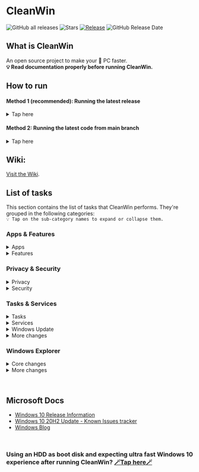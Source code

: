 # CleanWin
![GitHub all releases](https://img.shields.io/github/downloads/pratyakshm/CleanWin/total?color=darkgreen&style=flat-square)
![Stars](https://img.shields.io/github/stars/pratyakshm/CleanWin?style=flat-square)
[![Release](https://img.shields.io/github/v/release/pratyakshm/cleanwin?style=flat-square)](https://github.com/pratyakshm/CleanWin/releases)
![GitHub Release Date](https://img.shields.io/github/release-date/pratyakshm/CleanWin?color=blue&label=latest%20release&style=flat-square)
&nbsp;

## What is CleanWin
An open source project to make your 🐌 PC faster.  
**💡 Read documentation properly before running CleanWin.**
## How to run
   
#### Method 1 (recommended): Running the latest release 
<details><summary>Tap here</summary>
   
   1. Download the latest release from [Releases](https://github.com/pratyakshm/CleanWin/releases).
   2. Unzip the ZIP file.
   3. Double tap to launch CLI or GUI.
        - CleanWin prebuilt binaries that ship via GitHub releases will not run unless administrator priviliges are provided.
</details>

#### Method 2: Running the latest code from main branch
<details><summary>Tap here</summary>

   1. Choose if you want to run CleanWin CLI or GUI.
   2. Copy its corresponding code from the below section.
   3. Paste it into Windows PowerShell (Admin)
  **CLI:**     
               ``Invoke-Expression ((New-Object System.Net.WebClient).DownloadString('https://git.io/JmqTS'))``   
  **GUI:**      
                ``Invoke-Expression ((New-Object System.Net.WebClient).DownloadString('https://git.io/Jqcr0'))``     


⚠️ Code from main branch is not quality tested or validated, as oppossed to prebuilt binaries from GitHub releases. Proceed with caution.   
</details>

## Wiki:
[Visit the Wiki](https://github.com/pratyakshm/CleanWin/wiki).

## List of tasks
This section contains the list of tasks that CleanWin performs. They're grouped in the following categories:   
`💡 Tap on the sub-category names to expand or collapse them.`
### Apps & Features
<details>
  <summary>Apps</summary>

  - Apps installed:
    - Windows Package Manager ([GitHub](https://github.com/microsoft/winget-cli/))
    - [7-zip](https://www.7-zip.org/)
    - Install your desired apps using [Winstall](https://github.com/pratyakshm/CleanWin/wiki/Winstall:-Installing-your-own-set-of-apps-using-a-simple-list).

  - Apps uninstalled:
    - 3D Viewer   
    - Alarms & Clock
    - Cortana  
    - Camera  
    - Connect
    - Feedback Hub 
    - Films & TV  
    - Get Help      
    - Get started  
    - Groove Music 
    - Mail and Calendar  
    - Messaging  
    - Maps  
    - Microsoft OneDrive (64-bit variants can also be uninstalled)
    - Microsoft News  
    - Microsoft Solitaire Collection  
    - Mixed Reality Portal
    - Network Speed Test
    - OneConnect  
    - OneNote  
    - Office
    - Office Lens
    - Paint 3D  
    - Power Automate Desktop
    - Print 3D
    - People  
    - Sway
    - Snip & Sketch
    - Sticky Notes  
    - Skype
    - Voice Recorder
    - Windows Terminal
    - Whiteboard
    - Weather
    - Xbox
    - Xbox Game bar
    - Your Phone
  - More changes include:
    - Turn off automatic/silent installation of "suggested apps" / bloatware in layman's terms.
</details>

<details>
  <summary>Features</summary>

  - Features installed:
    - Windows Subsystem for Linux
    - dotNET 3.5 


  - Features uninstalled:
    - Hello Face
    - Internet Explorer
    - Math Recognizer
    - Microsoft Paint (Desktop app)
    - OpenSSH Client
    - PowerShell ISE
    - Quick Assist
    - Steps Recorder
    - Snipping Tool
    - Work Folders
    - Windows Media Player
    - WordPad
    - Windows Fax & Scan
    - XPS Viewer
    - XPS Printer
</details>


### Privacy & Security
<details><summary>Privacy</summary>

#### Turn off the following:
  - Activity History
  - Advertising ID 
  - App suggestions
  - Feedback
  - Inking personalization
  - Location tracking 
  - Maps updates
  - Online speech recognition
  - Tailored Experiences
  - Telemetry
  - Websites' access to language list to provide loaclly relevant content
  </details>

<details><summary>Security</summary>

  - Turn on auto login post restart after Windows is updated.
  - Turn off Meltdown compatibility.
</details>



### Tasks & Services
<details>
  <summary>Tasks</summary>

#### Turn off the following tasks:
- Consolidator
- DmClient
- DmClientOnScenarioDownload
- Disk Diagnostics Data Collector
- Disk Defragmentation (optional)
- Feedback Notifications task
- Microsoft Compatibility Appraiser
- ProgramDataUpdater
- QueueReporting
- UsbCeip
  </details>

<details><summary>Services</summary>

#### Turn off the following services:
- DiagTrack
- DMWAppPushService
- SysMain
- RetailDemo
- diagnosticshub.standardcollector.service
- MapsBroker
- NetTcpPortSharing
- RemoteRegistry
- SharedAccess
- TrkWks
</details>

<details><summary>Windows Update</summary>

- Setup Windows Update with the following settings:
  - Turn off automatic updates
  - Do not auto restart PC if users are signed in
  - Delay feature updates by 20 days
  - Delay quality updates by 4 days
  - Turn off re-installation of bloatware after feature update
  - Set Windows Update to download updates only from Microsoft's servers by turning off Delivery through P2P and LAN

- Reset Windows Update is also available for users who want to switch back to stock Windows Update settings.

  </details>

  <details><summary>More changes</summary>

  - Turn off AutoPlay
  - Turn off Autorun
  - Turn off Reserved Storage
    - This setting will only take place after an update is installed.
  - Set BIOS time to UTC
  </details>

</details>


### Windows Explorer
<details><summary>Core changes</summary>

#### Hide/cleanup the following:
  -  3D Objects
  -  Cortana button
  -  Meet now button
  -  News and interests
  -  Search bar
  -  Task View button</details>
<details><summary>More changes</summary>

  - Set This PC as default view
  - Turn off sticky keys prompt
  - Use Print Screen key to open Snip & Sketch overlay
</details>

&nbsp;

## Microsoft Docs
- [Windows 10 Release Information](https://docs.microsoft.com/en-us/windows/release-information/)
- [Windows 10 20H2 Update - Known Issues tracker](https://docs.microsoft.com/en-us/windows/release-information/status-windows-10-20h2)
- [Windows Blog](https://blogs.windows.com/)

&nbsp;

### Using an HDD as boot disk and expecting ultra fast Windows 10 experience after running CleanWin? [🪄Tap here🪄](https://www.amazon.com/s?k=SSD)
